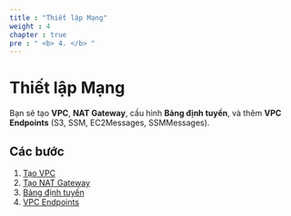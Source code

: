 ```yaml
---
title : "Thiết lập Mạng"
weight : 4
chapter : true
pre : " <b> 4. </b> "
---
```


# Thiết lập Mạng

Bạn sẽ tạo **VPC**, **NAT Gateway**, cấu hình **Bảng định tuyến**, và thêm **VPC Endpoints** (S3, SSM, EC2Messages, SSMMessages).

## Các bước
1. [Tạo VPC](1-Create-VPC/)
2. [Tạo NAT Gateway](2-Create-NAT/)
3. [Bảng định tuyến](3-Route-Tables/)
4. [VPC Endpoints](4-VPC-Endpoints/)
